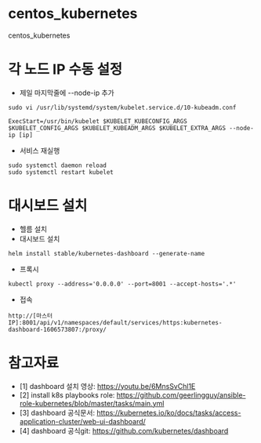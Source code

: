 # centos_kubernetes
centos_kubernetes


# 각 노드 IP 수동 설정
* 제일 마지막줄에 --node-ip 추가
```
sudo vi /usr/lib/systemd/system/kubelet.service.d/10-kubeadm.conf

ExecStart=/usr/bin/kubelet $KUBELET_KUBECONFIG_ARGS $KUBELET_CONFIG_ARGS $KUBELET_KUBEADM_ARGS $KUBELET_EXTRA_ARGS --node-ip [ip]
```
* 서비스 재실행
```
sudo systemctl daemon reload
sudo systemctl restart kubelet
```

# 대시보드 설치
* 헬름 설치
* 대시보드 설치
```
helm install stable/kubernetes-dashboard --generate-name
```
* 프록시
```
kubectl proxy --address='0.0.0.0' --port=8001 --accept-hosts='.*'
```
* 접속
```
http://[마스터IP]:8001/api/v1/namespaces/default/services/https:kubernetes-dashboard-1606573807:/proxy/
```


# 참고자료
* [1] dashboard 설치 영상: https://youtu.be/6MnsSvChl1E
* [2] install k8s playbooks role: https://github.com/geerlingguy/ansible-role-kubernetes/blob/master/tasks/main.yml
* [3] dashboard 공식문서: https://kubernetes.io/ko/docs/tasks/access-application-cluster/web-ui-dashboard/
* [4] dashboard 공식git: https://github.com/kubernetes/dashboard